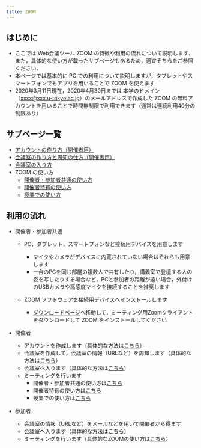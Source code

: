 ```yaml
---
title: ZOOM
---
```


## はじめに

* ここでは Web会議ツール ZOOM の特徴や利用の流れについて説明します．また，具体的な使い方が載ったサブページもあるため，適宜そちらをご参照ください．
* 本ページでは基本的に PC での利用について説明しますが，タブレットやスマートフォンでもアプリを用いることで ZOOM を使えます
* 2020年3月11日現在，2020年4月30日までは 本学のドメイン（xxxx@xxx.u-tokyo.ac.jp）のメールアドレスで作成した ZOOM の無料アカウントを用いることで時間無制限で利用できます（通常は連続利用40分の制限あり）
<!-- * 以下の画像は会議の様子です．画像では参加者のビデオをオフにしていますが，オンにすると「Member1」などの文字からそれぞれのカメラ映像が見えるようになります．  
  ![](img/zoom_main_people.png) TODO -->


## サブページ一覧
* <a href="create_account" target="_blank">アカウントの作り方（開催者用）<a/>  
* <a href="create_room" target="_blank">会議室の作り方と周知の仕方（開催者用）<a/>  
* <a href="join" target="_blank">会議室の入り方<a/>  
* ZOOM の使い方
  * <a href="how_to_use" target="_blank">開催者・参加者共通の使い方<a/>  
  * <a href="how_to_use_host" target="_blank">開催者特有の使い方<a/>  
  * <a href="how_to_use_classroom" target="_blank">授業での使い方<a/>  


## 利用の流れ

* 開催者・参加者共通  
  * PC，タブレット，スマートフォンなど接続用デバイスを用意します
    * マイクやカメラがデバイスに内蔵されていない場合はそれらも用意します
    * 一台のPCを同じ部屋の複数人で共有したり，講義室で登壇する人の姿を写したりする場合など，PCと参加者の距離が遠い場合，外付けのUSBカメラや高感度マイクを接続することを推奨します  
	  
  * ZOOM ソフトウェアを接続用デバイスへインストールします
    * <a href="https://zoom.us/download" target="_blank">ダウンロードページ</a>へ移動して，ミーティング用Zoomクライアントをダウンロードして ZOOM をインストールしてください
  
* 開催者
  * アカウントを作成します（具体的な方法は<a href="create_account" target="_blank">こちら</a>）
  * 会議室を作成して，会議室の情報（URLなど）を周知します（具体的な方法は<a href="create_room" target="_blank">こちら</a>）
  * 会議室へ入ります（具体的な方法は<a href="join" target="_blank">こちら</a>）
  * ミーティングを行います
    * 開催者・参加者共通の使い方は<a href="how_to_use" target="_blank">こちら</a>
	* 開催者特有の使い方は<a href="how_to_use_host" target="_blank">こちら</a>
	* 授業での使い方は<a href="how_to_use_classroom" target="_blank">こちら</a>
  
* 参加者
  * 会議室の情報（URLなど）をメールなどを用いて開催者から得ます
  * 会議室へ入ります（具体的な方法は<a href="join" target="_blank">こちら</a>）
  * ミーティングを行います（具体的なZOOMの使い方は<a href="how_to_use" target="_blank">こちら</a>）

